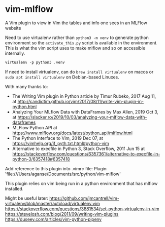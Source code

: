 # vim-mlflow
A Vim plugin to view in Vim the tables and info one sees in an MLFlow website

Need to use virtualenv rather than `python3 -m venv` to generate python
environment so the `activate_this.py` script is available in the environment.
This is what the vim script uses to make mlflow and so on accessible internally.
```python
virtualenv -p python3 .venv
```
If need to install virtualenv, can do `brew install virtualenv` on macos or
`sudo apt install virtualenv` on Debian-based Linuxes.

With many thanks to:
* The Writing Vim plugin in Python article by Timur Rubeko, 2017 Aug 11, at
  http://candidtim.github.io/vim/2017/08/11/write-vim-plugin-in-python.html
* Analyzing Your MLflow Data with DataFrames by Max Allen, 2019 Oct 3, at
  https://slacker.ro/2019/10/03/analyzing-your-mlflow-data-with-dataframes
* MLFlow Python API at
  https://www.mlflow.org/docs/latest/python_api/mlflow.html
* The Python Interface to Vim, 2019 Dec 07, at
  https://vimhelp.org/if_pyth.txt.html#python-vim
* Alternative to execfile in Python 3, Stack Overflow, 2011 Jun 15 at
  https://stackoverflow.com/questions/6357361/alternative-to-execfile-in-python-3/6357418#6357418


Add reference to this plugin into .vimrc file:
Plugin 'file:///Users/aganse/Documents/src/python/vim-mlflow'

This plugin relies on vim being run in a python environment that has mlflow
installed.

Might be useful later:
https://github.com/jmcantrell/vim-virtualenv/blob/master/autoload/virtualenv.vim
https://stackoverflow.com/questions/3881534/set-python-virtualenv-in-vim
https://stevelosh.com/blog/2011/09/writing-vim-plugins
https://duseev.com/articles/vim-python-pipenv
